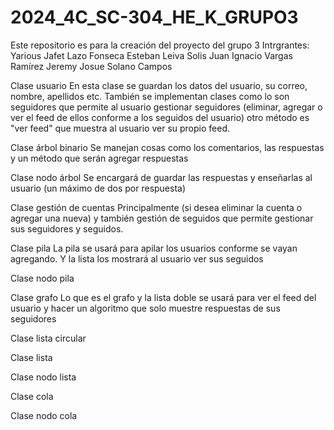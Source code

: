 # 2024_4C_SC-304_HE_K_GRUPO3
Este repositorio es para la creación del proyecto del grupo 3
Intrgrantes:
Yarious Jafet Lazo Fonseca
Esteban Leiva Solis
Juan Ignacio Vargas Ramírez
Jeremy Josue Solano Campos



Clase usuario 
En esta clase se guardan los datos del usuario, su correo, nombre, apellidos etc. También se implementan clases como lo son seguidores que permite al usuario gestionar seguidores (eliminar, agregar o ver el feed de ellos conforme a los seguidos del usuario) otro método es "ver feed" que muestra al usuario ver su propio feed. 

Clase árbol binario 
Se manejan cosas como los comentarios, las respuestas y un método que serán agregar respuestas 

Clase nodo árbol 
Se encargará de guardar las respuestas y enseñarlas al usuario (un máximo de dos por respuesta) 

Clase gestión de cuentas 
Principalmente (si desea eliminar la cuenta o agregar una nueva) y también gestión de seguidos que permite gestionar sus seguidores y seguidos.

Clase pila 
La pila se usará para apilar los usuarios conforme se vayan agregando. Y la lista los mostrará al usuario ver sus seguidos 

Clase nodo pila 

Clase grafo 
Lo que es el grafo y la lista doble se usará para ver el feed del usuario y hacer un algoritmo que solo muestre respuestas de sus seguidores 

Clase lista circular 

Clase lista 

Clase nodo lista 

Clase cola 

Clase nodo cola
